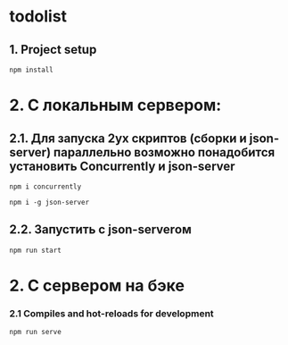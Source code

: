 # todolist

## 1. Project setup
```
npm install
```

# 2. С локальным сервером: 
## 2.1. Для запуска 2ух скриптов (сборки и json-server) параллельно возможно понадобится установить Concurrently и json-server
```
npm i concurrently
```
```
npm i -g json-server
```

## 2.2. Запустить с json-serverом
```
npm run start
```

# 2. С сервером на бэке
### 2.1 Compiles and hot-reloads for development
```
npm run serve
```
